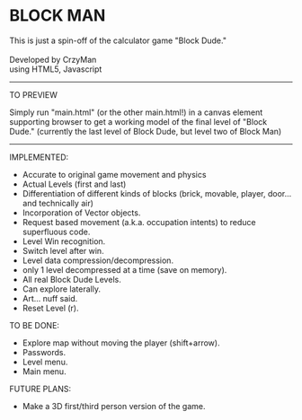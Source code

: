 BLOCK MAN
=========

This is just a spin-off of the calculator game "Block Dude." <br><br>
Developed by CrzyMan <br>
using HTML5, Javascript

----
TO PREVIEW

Simply run "main.html" (or the other main.html!) in a canvas element supporting browser to get a working model of the final level of "Block Dude." (currently the last level of Block Dude, but level two of Block Man)

----
IMPLEMENTED:
- Accurate to original game movement and physics
- Actual Levels (first and last)
- Differentiation of different kinds of blocks (brick, movable, player, door... and technically air)
- Incorporation of Vector objects.
- Request based movement (a.k.a. occupation intents) to reduce superfluous code.
- Level Win recognition.
- Switch level after win.
- Level data compression/decompression.
- only 1 level decompressed at a time (save on memory).
- All real Block Dude Levels.
- Can explore laterally.
- Art... nuff said.
- Reset Level (r).

TO BE DONE:

- Explore map without moving the player (shift+arrow).
- Passwords.
- Level menu.
- Main menu.

FUTURE PLANS:

- Make a 3D first/third person version of the game.